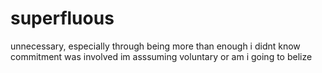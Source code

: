 # superfluous
unnecessary, especially through being more than enough
i didnt know commitment was involved
im asssuming voluntary 
or am i going to belize

